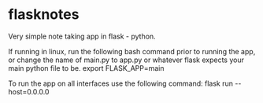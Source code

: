 # flasknotes
Very simple note taking app in flask - python.


If running in linux, run the following bash command prior to running the app, or change the name of main.py to app.py or whatever flask expects your main python file to be.
export FLASK_APP=main

To run the app on all interfaces use the following command:
flask run --host=0.0.0.0

